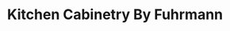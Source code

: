 ---
title: "Kitchen Cabinetry By Fuhrmann"
url: /mamaroneck/kitchen-cabinetry-by-fuhrmann/
shop: Küchen
---